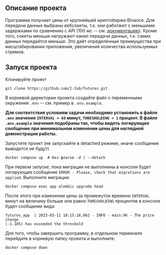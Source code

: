 ## Описание проекта

Программа получает цены от крупнейшей криптобиржи Binance. Для передачи данных 
выбраны вебсокеты, т.к. они работают с меньшими задержками по сравнению с API
(100 мс -- см. [документацию](https://binance-docs.github.io/apidocs/futures/en/#aggregate-trade-streams)). 
Кроме того, сокеты меньше нагружают канал передачи данных, т.к. самих данных 
передаётся меньше. Это даёт определённые преимущества при масштабировании 
приложения, увеличения количества используемых стримов.

## Запуск проекта

Клонируйте проект
```
git clone https://github.com/I-Iub/futures.git
```

В корневой директории проекта создайте файл с переменными окружения `.env` -- 
см. пример в `.env.example`. 

__Для соответствия условиям задачи необходимо установить в файле `.env` значение
`INTERVAL = 60` минут, `THRESHOLDING = 1` процент. В файле `.env.example` 
значения подобраны так, чтобы видеть логирующее сообщение при минимальном 
изменении цены для наглядной демонстрации работы.__

Запустите проект (не запускайте в detached режиме, иначе сообщения выводится 
не будут)
```
docker compose up  # без флагов -d | --detach
```
При первом запуске, пока миграции не выполнены в консоли будет логирующее 
сообщение `ERROR - Please, check that migrations are applied`.
Выполните миграции:
```
docker compose exec app alembic upgrade head
```
После этого при изменении цены за промежуток времени `INTERVAL` минут на 
величину больше или равно `THRESHOLDING` процентов в консоли будет сообщение 
вида:
```
futures_app  | 2023-03-11 18:15:16,062 - INFO - main:96 - The price change 
(-1.105) has exceeded the threshold
```
Для того, чтобы завершить программу, в отдельном терминале перейдите в 
корневую папку проекта и выполните:
```
docker compose down
```
